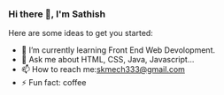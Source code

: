 ### Hi there 👋, I'm Sathish

<!--
**sathish-sk11/sathish-sk11** is a ✨ _special_ ✨ repository because its `README.md` (this file) appears on your GitHub profile.
-->
Here are some ideas to get you started:

- 🌱 I’m currently learning Front End Web Devolopment.
- 💬 Ask me about HTML, CSS, Java, Javascript...
- 📫 How to reach me:skmech333@gmail.com 
- ⚡ Fun fact: coffee
